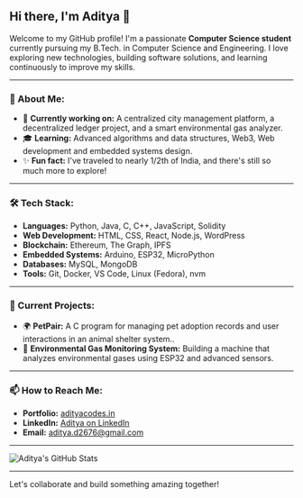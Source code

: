 ## Hi there, I'm Aditya 👋

Welcome to my GitHub profile! I'm a passionate **Computer Science student** currently pursuing my B.Tech. in Computer Science and Engineering. I love exploring new technologies, building software solutions, and learning continuously to improve my skills.

---

### 🌟 About Me:
- 🚀 **Currently working on:** A centralized city management platform, a decentralized ledger project, and a smart environmental gas analyzer.
- 🎓 **Learning:** Advanced algorithms and data structures, Web3, Web development and embedded systems design.
- ✨ **Fun fact:** I've traveled to nearly 1/2th of India, and there's still so much more to explore!

---

### 🛠️ Tech Stack:
- **Languages:** Python, Java, C, C++, JavaScript, Solidity
- **Web Development:** HTML, CSS, React, Node.js, WordPress
- **Blockchain:** Ethereum, The Graph, IPFS
- **Embedded Systems:** Arduino, ESP32, MicroPython
- **Databases:** MySQL, MongoDB
- **Tools:** Git, Docker, VS Code, Linux (Fedora), nvm

---

### 🔭 Current Projects:
- 🌍 **PetPair:** A C program for managing pet adoption records and user interactions in an animal shelter system..
- 🌱 **Environmental Gas Monitoring System:** Building a machine that analyzes environmental gases using ESP32 and advanced sensors.

---

### 📫 How to Reach Me:
- **Portfolio:** [adityacodes.in](https://adityacodes.in)
- **LinkedIn:** [Aditya on LinkedIn](https://www.linkedin.com/in/aditya-dubey-438a11301/)
- **Email:** [aditya.d2676@gmail.com](mailto:aditya.d2676@gmail.com)

---
![Aditya's GitHub Stats](https://github-readme-stats.vercel.app/api?username=your-github-username&show_icons=true&theme=radical)

---
Let's collaborate and build something amazing together!
